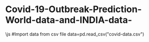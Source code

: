 # Covid-19-Outbreak-Prediction-World-data-and-INDIA-data-

  \\js  #Import data from csv file
      data=pd.read_csv("covid-data.csv")
